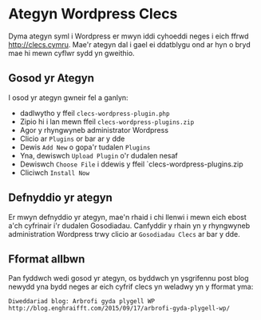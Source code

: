 # Ategyn Wordpress Clecs

Dyma ategyn syml i Wordpress er mwyn iddi cyhoeddi neges i eich ffrwd
http://clecs.cymru. Mae'r ategyn dal i gael ei ddatblygu ond ar hyn o bryd mae
hi mewn cyflwr sydd yn gweithio.

## Gosod yr Ategyn
I osod yr ategyn gwneir fel a ganlyn:

* dadlwytho y ffeil `clecs-wordpress-plugin.php`
* Zipio hi i lan mewn ffeil `clecs-wordpress-plugins.zip`
* Agor y rhyngwyneb administrator Wordpress
* Clicio ar `Plugins` or bar ar y dde
* Dewis `Add New` o gopa'r tudalen `Plugins`
* Yna, dewiswch `Upload Plugin` o'r dudalen nesaf
* Dewiswch `Choose File` i ddewis y ffeil `clecs-wordpress-plugins.zip
* Cliciwch `Install Now`

## Defnyddio yr ategyn
Er mwyn defnyddio yr ategyn, mae'n rhaid i chi llenwi i mewn eich ebost a'ch
cyfrinair i'r dudalen Gosodiadau. Canfyddir y rhain yn y rhyngwyneb administration 
Wordpress trwy clicio ar `Gosodiadau Clecs` ar bar y dde.

## Fformat allbwn
Pan fyddwch wedi gosod yr ategyn, os byddwch yn ysgrifennu post blog newydd 
yna bydd neges ar eich cyfrif clecs yn weladwy yn y fformat yma:

```
Diweddariad blog: Arbrofi gyda plygell WP http://blog.enghraifft.com/2015/09/17/arbrofi-gyda-plygell-wp/
```

